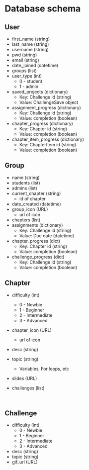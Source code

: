 # Database schema



## User

* first_name (string)
* last_name (string)
* username (string)
* pwd (string)
* email (string)
* date_joined (datetime)
* groups (list)
* user_type (int)
  * 0 - student
  * 1 - admin
* saved_projects (dictionary)
  * Key: Challenge id (string)
  * Value: ChallengeSave object
* assignment_progress (dictionary)
  * Key: Challenge id (string)
  * Value: completion (boolean)
* chapter_progress (dictionary)
  - Key: Chapter id (string)
  - Value: completion (boolean)
* chapter_item_progress (dictionary)
  - Key: ChapterItem id (string)
  - Value: completion (boolean)



## Group

* name (string)
* students (list)
* admins (list)
* current_chapter (string)
  * id of chapter
* date_created (datetime)
* group_icon (URL)
  * url of icon
* chapters (list)
* assignments (dictionary)
  - Key: Challenge id (string)
  - Value: Due date (datetime)
* chapter_progress (dict)
  * Key: Chapter id (string)
  * Value: completion (boolean)
* challenge_progress (dict)
  * Key: Challenge id (string)
  * Value: completion (boolean)



## Chapter

* difficulty (int)

  * 0 - Newbie
  * 1 - Beginner
  * 2 - Intermediate
  * 3 - Advanced

* chapter_icon (URL)

  * url of icon

* desc (string)

* topic (string)

  * Variables, For loops, etc

* slides (URL)

* challenges (list)

  ​

## Challenge

* difficulty (int)
  * 0 - Newbie
  * 1 - Beginner
  * 2 - Intermediate
  * 3 - Advanced
* desc (string)
* topic (string)
* gif_url (URL)
